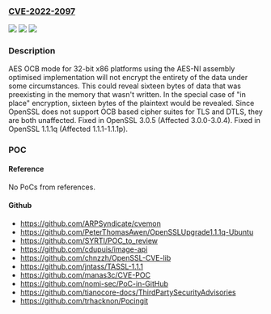 ### [CVE-2022-2097](https://cve.mitre.org/cgi-bin/cvename.cgi?name=CVE-2022-2097)
![](https://img.shields.io/static/v1?label=Product&message=OpenSSL&color=blue)
![](https://img.shields.io/static/v1?label=Version&message=n%2Fa&color=blue)
![](https://img.shields.io/static/v1?label=Vulnerability&message=Fencepost%20error&color=brighgreen)

### Description

AES OCB mode for 32-bit x86 platforms using the AES-NI assembly optimised implementation will not encrypt the entirety of the data under some circumstances. This could reveal sixteen bytes of data that was preexisting in the memory that wasn't written. In the special case of "in place" encryption, sixteen bytes of the plaintext would be revealed. Since OpenSSL does not support OCB based cipher suites for TLS and DTLS, they are both unaffected. Fixed in OpenSSL 3.0.5 (Affected 3.0.0-3.0.4). Fixed in OpenSSL 1.1.1q (Affected 1.1.1-1.1.1p).

### POC

#### Reference
No PoCs from references.

#### Github
- https://github.com/ARPSyndicate/cvemon
- https://github.com/PeterThomasAwen/OpenSSLUpgrade1.1.1q-Ubuntu
- https://github.com/SYRTI/POC_to_review
- https://github.com/cdupuis/image-api
- https://github.com/chnzzh/OpenSSL-CVE-lib
- https://github.com/jntass/TASSL-1.1.1
- https://github.com/manas3c/CVE-POC
- https://github.com/nomi-sec/PoC-in-GitHub
- https://github.com/tianocore-docs/ThirdPartySecurityAdvisories
- https://github.com/trhacknon/Pocingit

